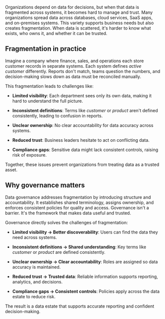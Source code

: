 Organizations depend on data for decisions, but when that data is fragmented across systems, it becomes hard to manage and trust. Many organizations spread data across databases, cloud services, SaaS apps, and on-premises systems. This variety supports business needs but also creates fragmentation. When data is scattered, it's harder to know what exists, who owns it, and whether it can be trusted.

## Fragmentation in practice

Imagine a company where finance, sales, and operations each store customer records in separate systems. Each system defines _active customer_ differently. Reports don't match, teams question the numbers, and decision-making slows down as data must be reconciled manually.

This fragmentation leads to challenges like:

- **Limited visibility**: Each department sees only its own data, making it hard to understand the full picture.

- **Inconsistent definitions**: Terms like _customer_ or _product_ aren't defined consistently, leading to confusion in reports.

- **Unclear ownership**: No clear accountability for data accuracy across systems.

- **Reduced trust**: Business leaders hesitate to act on conflicting data.

- **Compliance gaps**: Sensitive data might lack consistent controls, raising risk of exposure.

Together, these issues prevent organizations from treating data as a trusted asset.

## Why governance matters

Data governance addresses fragmentation by introducing structure and accountability. It establishes shared terminology, assigns ownership, and enforces consistent policies for quality and access. Governance isn't a barrier. It's the framework that makes data useful and trusted.

Governance directly solves the challenges of fragmentation:

- **Limited visibility → Better discoverability**: Users can find the data they need across systems.

- **Inconsistent definitions → Shared understanding**: Key terms like _customer_ or _product_ are defined consistently.

- **Unclear ownership → Clear accountability**: Roles are assigned so data accuracy is maintained.

- **Reduced trust → Trusted data**: Reliable information supports reporting, analytics, and decisions.

- **Compliance gaps → Consistent controls**: Policies apply across the data estate to reduce risk.

The result is a data estate that supports accurate reporting and confident decision-making.
